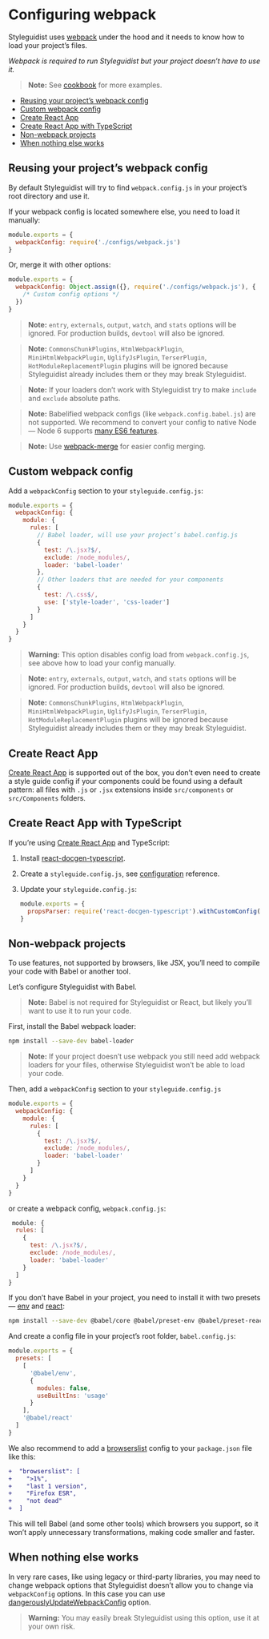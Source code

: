 # Configuring webpack

Styleguidist uses [webpack](https://webpack.js.org/) under the hood and it needs to know how to load your project’s files.

_Webpack is required to run Styleguidist but your project doesn’t have to use it._

> **Note:** See [cookbook](Cookbook.md) for more examples.

<!-- To update run: npx markdown-toc --maxdepth 2 -i docs/Webpack.md -->

<!-- toc -->

- [Reusing your project’s webpack config](#reusing-your-projects-webpack-config)
- [Custom webpack config](#custom-webpack-config)
- [Create React App](#create-react-app)
- [Create React App with TypeScript](#create-react-app-with-typescript)
- [Non-webpack projects](#non-webpack-projects)
- [When nothing else works](#when-nothing-else-works)

<!-- tocstop -->

## Reusing your project’s webpack config

By default Styleguidist will try to find `webpack.config.js` in your project’s root directory and use it.

If your webpack config is located somewhere else, you need to load it manually:

```javascript
module.exports = {
  webpackConfig: require('./configs/webpack.js')
}
```

Or, merge it with other options:

```javascript
module.exports = {
  webpackConfig: Object.assign({}, require('./configs/webpack.js'), {
    /* Custom config options */
  })
}
```

> **Note:** `entry`, `externals`, `output`, `watch`, and `stats` options will be ignored. For production builds, `devtool` will also be ignored.

> **Note:** `CommonsChunkPlugins`, `HtmlWebpackPlugin`, `MiniHtmlWebpackPlugin`, `UglifyJsPlugin`, `TerserPlugin`, `HotModuleReplacementPlugin` plugins will be ignored because Styleguidist already includes them or they may break Styleguidist.

> **Note:** If your loaders don’t work with Styleguidist try to make `include` and `exclude` absolute paths.

> **Note:** Babelified webpack configs (like `webpack.config.babel.js`) are not supported. We recommend to convert your config to native Node — Node 6 supports [many ES6 features](http://node.green/).

> **Note:** Use [webpack-merge](https://github.com/survivejs/webpack-merge) for easier config merging.

## Custom webpack config

Add a `webpackConfig` section to your `styleguide.config.js`:

```javascript
module.exports = {
  webpackConfig: {
    module: {
      rules: [
        // Babel loader, will use your project’s babel.config.js
        {
          test: /\.jsx?$/,
          exclude: /node_modules/,
          loader: 'babel-loader'
        },
        // Other loaders that are needed for your components
        {
          test: /\.css$/,
          use: ['style-loader', 'css-loader']
        }
      ]
    }
  }
}
```

> **Warning:** This option disables config load from `webpack.config.js`, see above how to load your config manually.

> **Note:** `entry`, `externals`, `output`, `watch`, and `stats` options will be ignored. For production builds, `devtool` will also be ignored.

> **Note:** `CommonsChunkPlugins`, `HtmlWebpackPlugin`, `MiniHtmlWebpackPlugin`, `UglifyJsPlugin`, `TerserPlugin`, `HotModuleReplacementPlugin` plugins will be ignored because Styleguidist already includes them or they may break Styleguidist.

## Create React App

[Create React App](https://github.com/facebook/create-react-app) is supported out of the box, you don’t even need to create a style guide config if your components could be found using a default pattern: all files with `.js` or `.jsx` extensions inside `src/components` or `src/Components` folders.

## Create React App with TypeScript

If you’re using [Create React App](https://github.com/facebook/create-react-app) and TypeScript:

1. Install [react-docgen-typescript](https://github.com/styleguidist/react-docgen-typescript).
2. Create a `styleguide.config.js`, see [configuration](Configuration.md) reference.
3. Update your `styleguide.config.js`:

   ```javascript
   module.exports = {
     propsParser: require('react-docgen-typescript').withCustomConfig('./tsconfig.json').parse
   }
   ```

## Non-webpack projects

To use features, not supported by browsers, like JSX, you’ll need to compile your code with Babel or another tool.

Let’s configure Styleguidist with Babel.

> **Note:** Babel is not required for Styleguidist or React, but likely you’ll want to use it to run your code.

First, install the Babel webpack loader:

```bash
npm install --save-dev babel-loader
```

> **Note:** If your project doesn’t use webpack you still need add webpack loaders for your files, otherwise Styleguidist won’t be able to load your code.

Then, add a `webpackConfig` section to your `styleguide.config.js` 
```js
module.exports = {
  webpackConfig: {
    module: {
      rules: [
        {
          test: /\.jsx?$/,
          exclude: /node_modules/,
          loader: 'babel-loader'
        }
      ]
    }
  }
}
```

or create a webpack config, `webpack.config.js`:
```js
 module: {
  rules: [
    {
      test: /\.jsx?$/,
      exclude: /node_modules/,
      loader: 'babel-loader'
    }
  ]
}
```

If you don’t have Babel in your project, you need to install it with two presets — [env](https://babeljs.io/docs/en/babel-preset-env) and [react](https://babeljs.io/docs/en/babel-preset-react):

```bash
npm install --save-dev @babel/core @babel/preset-env @babel/preset-react
```

And create a config file in your project’s root folder, `babel.config.js`:

```js
module.exports = {
  presets: [
    [
      '@babel/env',
      {
        modules: false,
        useBuiltIns: 'usage'
      }
    ],
    '@babel/react'
  ]
}
```

We also recommend to add a [browserslist](https://github.com/browserslist/browserslist) config to your `package.json` file like this:

```diff
+  "browserslist": [
+    ">1%",
+    "last 1 version",
+    "Firefox ESR",
+    "not dead"
+  ]
```

This will tell Babel (and some other tools) which browsers you support, so it won’t apply unnecessary transformations, making code smaller and faster.

## When nothing else works

In very rare cases, like using legacy or third-party libraries, you may need to change webpack options that Styleguidist doesn’t allow you to change via `webpackConfig` options. In this case you can use [dangerouslyUpdateWebpackConfig](Configuration.md#dangerouslyupdatewebpackconfig) option.

> **Warning:** You may easily break Styleguidist using this option, use it at your own risk.
